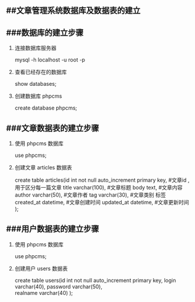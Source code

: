 ##文章管理系统数据库及数据表的建立
---

###数据库的建立步骤
---

1. 连接数据库服务器

    mysql -h localhost -u root -p

2. 查看已经存在的数据库

    show databases;

3. 创建数据库 phpcms

    create database phpcms;

    
###文章数据表的建立步骤
---

1. 使用 phpcms 数据库

    use phpcms;

2. 创建文章 articles 数据表

    create table articles(id int not null auto_increment primary key,   #文章id ,用于区分每一篇文章
                          title varchar(100),                           #文章标题
                          body text,                                    #文章内容
                          author varchar(50),                           #文章作者
                          tag varchar(30),                              #文章类别 标签
                          created_at datetime,                          #文章创建时间
                          updated_at datetime,                          #文章更新时间
                          );

###用户数据表的建立步骤
---

1. 使用 phpcms 数据库

    use phpcms;

2. 创建用户 users 数据表

    create table users(id int not null auto_increment primary key,
                       login varchar(40),
                       password varchar(50),    
                       realname varchar(40) 
                      );

